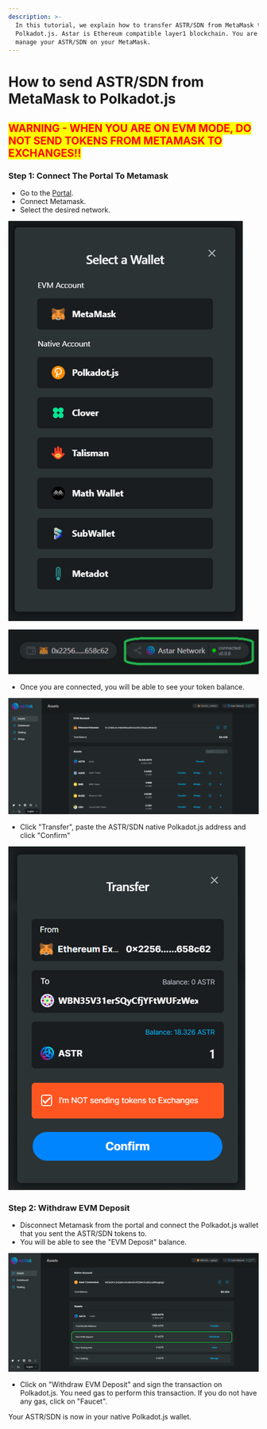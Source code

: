 ```yaml
---
description: >-
  In this tutorial, we explain how to transfer ASTR/SDN from MetaMask to
  Polkadot.js. Astar is Ethereum compatible layer1 blockchain. You are able to
  manage your ASTR/SDN on your MetaMask.
---
```


# How to send ASTR/SDN from MetaMask to Polkadot.js

## <mark style="color:red;">**WARNING - WHEN YOU ARE ON EVM MODE, DO NOT SEND TOKENS FROM METAMASK TO EXCHANGES!!**</mark>

### Step 1: Connect The Portal To Metamask

* Go to the [Portal](https://portal.astar.network).
* Connect Metamask.
* Select the desired network.

![Select Metamask](<../.gitbook/assets/image (107).png>)

![Clcik on the network tab and select the Astar or Shiden.](<../.gitbook/assets/image (122) (1).png>)



* Once you are connected, you will be able to see your token balance.

![Token balances are displayed](<../.gitbook/assets/image (124).png>)

* Click "Transfer", paste the ASTR/SDN native Polkadot.js address and click "Confirm"

![Do not send tokens from Metamask to exchanges.](<../.gitbook/assets/image (116).png>)

### Step 2: Withdraw EVM Deposit

* Disconnect Metamask from the portal and connect the Polkadot.js wallet that you sent the ASTR/SDN tokens to.
* You will be able to see the "EVM Deposit" balance.&#x20;

![](<../.gitbook/assets/image (114).png>)

* Click on "Withdraw EVM Deposit" and sign the transaction on Polkadot.js. You need gas to perform this transaction. If you do not have any gas, click on "Faucet".



Your ASTR/SDN is now in your native Polkadot.js wallet.&#x20;
